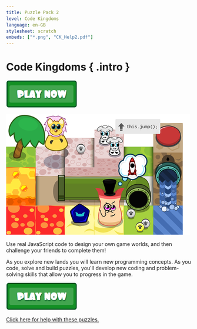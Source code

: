 ```yaml
---
title: Puzzle Pack 2
level: Code Kingdoms
language: en-GB
stylesheet: scratch
embeds: ["*.png", "CK_Help2.pdf"]
---
```


# Code Kingdoms { .intro }

<a href="http://codekingdoms.com/codeclub"><img src="play.png"></a>

![Code Kingdoms](ck.png)

Use real JavaScript code to design your own game worlds, and then challenge your friends to complete them!

As you explore new lands you will learn new programming concepts. As you code, solve and build puzzles, you'll develop new coding and problem-solving skills that allow you to progress in the game.

<a href="http://codekingdoms.com/codeclub"><img src="play.png"></a>

<a href="CK_Help2.pdf">Click here for help with these puzzles.</a>
